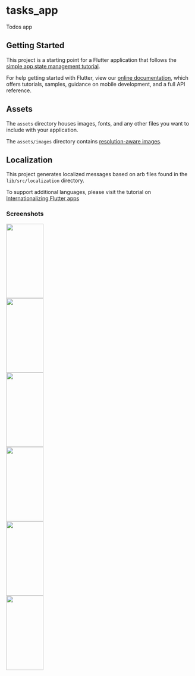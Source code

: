 # tasks_app
Todos app

## Getting Started

This project is a starting point for a Flutter application that follows the
[simple app state management
tutorial](https://flutter.dev/docs/development/data-and-backend/state-mgmt/simple).

For help getting started with Flutter, view our
[online documentation](https://flutter.dev/docs), which offers tutorials,
samples, guidance on mobile development, and a full API reference.

## Assets

The `assets` directory houses images, fonts, and any other files you want to
include with your application.

The `assets/images` directory contains [resolution-aware
images](https://flutter.dev/docs/development/ui/assets-and-images#resolution-aware).

## Localization

This project generates localized messages based on arb files found in
the `lib/src/localization` directory.

To support additional languages, please visit the tutorial on
[Internationalizing Flutter
apps](https://flutter.dev/docs/development/accessibility-and-localization/internationalization)

### Screenshots

<img src="~/screenshoots/1.jpg" width="100px" height="200px"/>
</br>

<img src="/screenshoots/2.jpg" width="100px" height="200px"/>
</br>

<img src="/screenshoots/3.jpg" width="100px" height="200px"/>
</br>

<img src="/screenshoots/4.jpg" width="100px" height="200px"/>
</br>

<img src="/screenshoots/5.jpg" width="100px" height="200px"/>
</br>

<img src="/screenshoots/6.jpg" width="100px" height="200px"/>
</br>